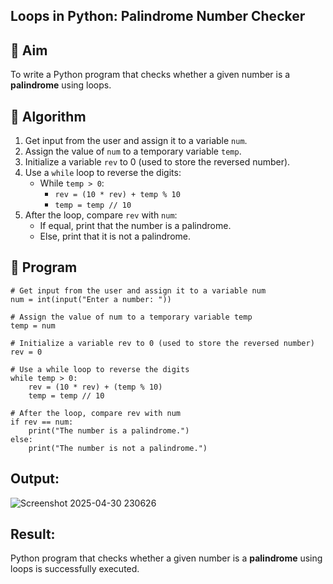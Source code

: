 ## Loops in Python: Palindrome Number Checker

## 🎯 Aim
To write a Python program that checks whether a given number is a **palindrome** using loops.

## 🧠 Algorithm
1. Get input from the user and assign it to a variable `num`.
2. Assign the value of `num` to a temporary variable `temp`.
3. Initialize a variable `rev` to 0 (used to store the reversed number).
4. Use a `while` loop to reverse the digits:
   - While `temp > 0`:
     - `rev = (10 * rev) + temp % 10`
     - `temp = temp // 10`
5. After the loop, compare `rev` with `num`:
   - If equal, print that the number is a palindrome.
   - Else, print that it is not a palindrome.

## 🧾 Program
```
# Get input from the user and assign it to a variable num
num = int(input("Enter a number: "))

# Assign the value of num to a temporary variable temp
temp = num

# Initialize a variable rev to 0 (used to store the reversed number)
rev = 0

# Use a while loop to reverse the digits
while temp > 0:
    rev = (10 * rev) + (temp % 10)
    temp = temp // 10

# After the loop, compare rev with num
if rev == num:
    print("The number is a palindrome.")
else:
    print("The number is not a palindrome.")

```
## Output:
![Screenshot 2025-04-30 230626](https://github.com/user-attachments/assets/74619be4-cec2-4e0d-885a-848681982906)



## Result:
 Python program that checks whether a given number is a **palindrome** using loops is successfully executed.

